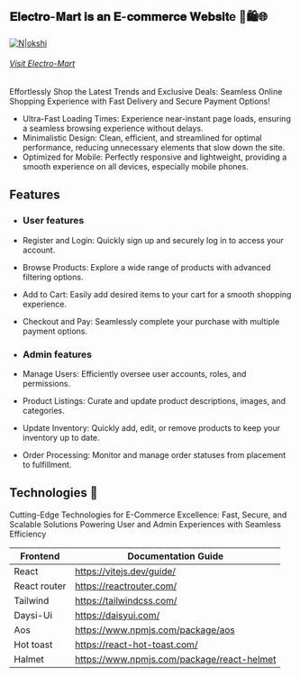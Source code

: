 

## 𝐄𝐥𝐞𝐜𝐭𝐫𝐨-𝐌𝐚𝐫𝐭 𝐢𝐬 𝐚𝐧 𝐄-𝐜𝐨𝐦𝐦𝐞𝐫𝐜𝐞 𝐖𝐞𝐛𝐬𝐢𝐭e 🛒🛍️🌐

[![N|okshi](https://i.ibb.co/8NqcBxJ/Group-3.png)](https://nodesource.com/products/nsolid)

###### [Visit Electro-Mart](https://electro-mart-app.web.app/)


Effortlessly Shop the Latest Trends and Exclusive Deals: Seamless Online Shopping Experience with Fast Delivery and Secure Payment Options!

- Ultra-Fast Loading Times: Experience near-instant page loads, ensuring a seamless browsing experience without delays.
- Minimalistic Design: Clean, efficient, and streamlined for optimal performance, reducing unnecessary elements that slow down the site.
- Optimized for Mobile: Perfectly responsive and lightweight, providing a smooth experience on all devices, especially mobile phones.

## Features

- ### User features
- Register and Login: Quickly sign up and securely log in to access your account.
- Browse Products: Explore a wide range of products with advanced filtering options.
- Add to Cart: Easily add desired items to your cart for a smooth shopping experience.
- Checkout and Pay: Seamlessly complete your purchase with multiple payment options.

- ### Admin features
- Manage Users: Efficiently oversee user accounts, roles, and permissions.
- Product Listings: Curate and update product descriptions, images, and categories.

- Update Inventory: Quickly add, edit, or remove products to keep your inventory up to date.
- Order Processing: Monitor and manage order statuses from placement to fulfillment.





##  Technologies 🚩

Cutting-Edge Technologies for E-Commerce Excellence: Fast, Secure, and Scalable Solutions Powering User and Admin Experiences with Seamless Efficiency

| Frontend | Documentation Guide |
| ------ | ------ |
| React | https://vitejs.dev/guide/|
| React router | https://reactrouter.com/ |
| Tailwind | https://tailwindcss.com/ |
| Daysi-Ui | https://daisyui.com/ |
| Aos | https://www.npmjs.com/package/aos |
| Hot toast | https://react-hot-toast.com/ |
| Halmet | https://www.npmjs.com/package/react-helmet |

